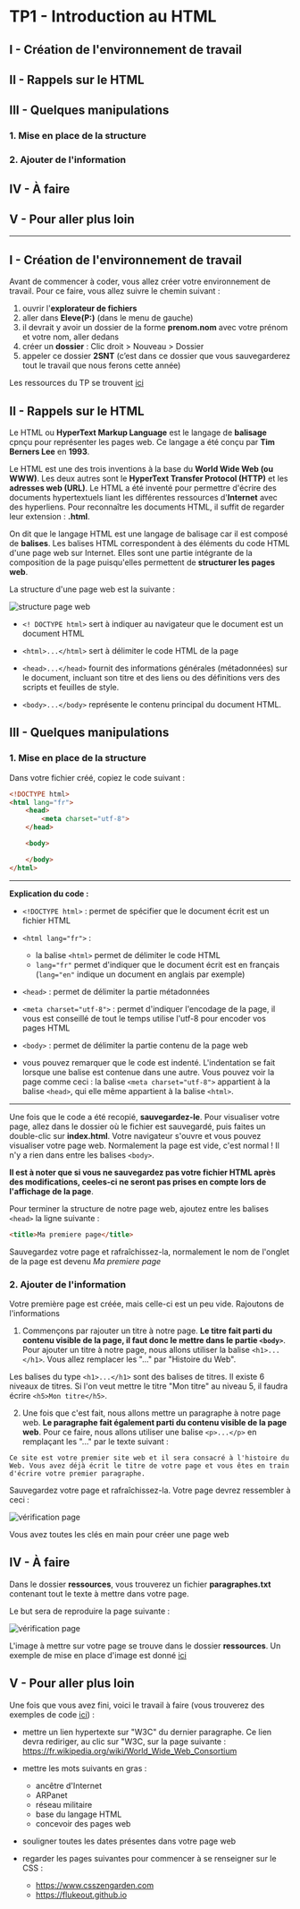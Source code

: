 # TP1 - Introduction au HTML

## I - Création de l'environnement de travail
## II - Rappels sur le HTML

## III - Quelques manipulations
### 1. Mise en place de la structure
### 2. Ajouter de l'information

## IV - À faire

## V - Pour aller plus loin

---

## I - Création de l'environnement de travail

Avant de commencer à coder, vous allez créer votre environnement de travail. Pour ce faire, vous allez suivre le chemin suivant :

1. ouvrir l'**explorateur de fichiers**
2. aller dans **Eleve(P:)** (dans le menu de gauche)
3. il devrait y avoir un dossier de la forme **prenom.nom** avec votre prénom et votre nom, aller dedans
4. créer un **dossier** : Clic droit > Nouveau > Dossier
5. appeler ce dossier **2SNT** (c’est dans ce dossier que vous sauvegarderez tout le travail que nous ferons cette année)

Les ressources du TP se trouvent [ici](https://github.com/mtellene/Cours/tree/main/SNT_SECONDE/1_WEB/TP1/ressources)


## II - Rappels sur le HTML

Le HTML ou **HyperText Markup Language** est le langage de **balisage** cpnçu pour représenter les pages web. Ce langage a été conçu par **Tim Berners Lee** en **1993**.

Le HTML est une des trois inventions à la base du **World Wide Web (ou WWW)**. Les deux autres sont le **HyperText Transfer Protocol (HTTP)** et les **adresses web (URL)**. Le HTML a été inventé pour permettre d'écrire des documents hypertextuels liant les différentes ressources d'**Internet** avec des hyperliens. Pour reconnaître les documents HTML, il suffit de regarder leur extension : **.html**.

On dit que le langage HTML est une langage de balisage car il est composé de **balises**. Les balises HTML correspondent à des éléments du code HTML d'une page web sur Internet. Elles sont une partie intégrante de la composition de la page puisqu'elles permettent de **structurer les pages web**.

La structure d'une page web est la suivante :

![structure page web](https://github.com/mtellene/Cours/blob/main/SNT_SECONDE/1_WEB/TP1/asset/structure_page_html.png)

- ```<! DOCTYPE html>``` sert à indiquer au navigateur que le document est un document HTML

- ```<html>...</html>``` sert à délimiter le code HTML de la page

- ```<head>...</head>``` fournit des informations générales (métadonnées) sur le document, incluant son titre et des liens ou des définitions vers des scripts et feuilles de style.

- ```<body>...</body>``` représente le contenu principal du document HTML. 


## III - Quelques manipulations



### 1. Mise en place de la structure

Dans votre fichier créé, copiez le code suivant :

```html
<!DOCTYPE html>
<html lang="fr">
    <head>
        <meta charset="utf-8">
    </head>

    <body>

    </body>
</html>
```

---

**Explication du code :**

-  ```<!DOCTYPE html>``` : permet de spécifier que le document écrit est un fichier HTML

-  ```<html lang="fr">``` :
    - la balise ```<html>``` permet de délimiter le code HTML
    - ```lang="fr"``` permet d'indiquer que le document écrit est en français (```lang="en"``` indique un document en anglais par exemple)

-  ```<head>``` : permet de délimiter la partie métadonnées

-  ```<meta charset="utf-8">``` : permet d'indiquer l'encodage de la page, il vous est conseillé de tout le temps utilise l'utf-8 pour encoder vos pages HTML

-  ```<body>``` : permet de délimiter la partie contenu de la page web

- vous pouvez remarquer que le code est indenté. L'indentation se fait lorsque une balise est contenue dans une autre. Vous pouvez voir la page comme ceci : la balise ```<meta charset="utf-8">``` appartient à la balise ```<head>```, qui elle même appartient à la balise ```<html>```.

---

Une fois que le code a été recopié, **sauvegardez-le**. Pour visualiser votre page, allez dans le dossier où le fichier est sauvegardé, puis faites un double-clic sur **index.html**. Votre navigateur s'ouvre et vous pouvez visualiser votre page web. Normalement la page est vide, c'est normal ! Il n'y a rien dans entre les balises ```<body>```.

**Il est à noter que si vous ne sauvegardez pas votre fichier HTML après des modifications, ceeles-ci ne seront pas prises en compte lors de l'affichage de la page**.

Pour terminer la structure de notre page web, ajoutez entre les balises ```<head>``` la ligne suivante :

```html
<title>Ma premiere page</title>
```

Sauvegardez votre page et rafraîchissez-la, normalement le nom de l'onglet de la page est devenu *Ma premiere page*


### 2. Ajouter de l'information

Votre première page est créée, mais celle-ci est un peu vide. Rajoutons de l'informations

1. Commençons par rajouter un titre à notre page. **Le titre fait parti du contenu visible de la page, il faut donc le mettre dans le partie ```<body>```**. Pour ajouter un titre à notre page, nous allons utiliser la balise ```<h1>...</h1>```. Vous allez remplacer les "..." par "Histoire du Web".

Les balises du type ```<h1>...</h1>``` sont des balises de titres. Il existe 6 niveaux de titres. Si l'on veut mettre le titre "Mon titre" au niveau 5, il faudra écrire ```<h5>Mon titre</h5>```.

2. Une fois que c'est fait, nous allons mettre un paragraphe à notre page web. **Le paragraphe fait également parti du contenu visible de la page web**. Pour ce faire, nous allons utiliser une balise ```<p>...</p>``` en remplaçant les "..." par le texte suivant :

```text
Ce site est votre premier site web et il sera consacré à l'histoire du Web. Vous avez déjà écrit le titre de votre page et vous êtes en train d'écrire votre premier paragraphe.
```

Sauvegardez votre page et rafraîchissez-la. Votre page devrez ressembler à ceci :

![vérification page](https://github.com/mtellene/Cours/blob/main/SNT_SECONDE/1_WEB/TP1/asset/check_page_titre_p.png)

Vous avez toutes les clés en main pour créer une page web

## IV - À faire

Dans le dossier **ressources**, vous trouverez un fichier **paragraphes.txt** contenant tout le texte à mettre dans votre page.

Le but sera de reproduire la page suivante :

![vérification page](https://github.com/mtellene/Cours/blob/main/SNT_SECONDE/1_WEB/TP1/asset/resultat_final.png)

L'image à mettre sur votre page se trouve dans le dossier **ressources**. Un exemple de mise en place d'image est donné [ici](https://github.com/mtellene/NSI/tree/main/PREMIERE/12_WEB/ressources/image.html)


## V - Pour aller plus loin

Une fois que vous avez fini, voici le travail à faire (vous trouverez des exemples de code [ici](https://github.com/mtellene/NSI/tree/main/PREMIERE/12_WEB/ressources)) :

- mettre un lien hypertexte sur "W3C" du dernier paragraphe. Ce lien devra rediriger, au clic sur "W3C, sur la page suivante : https://fr.wikipedia.org/wiki/World_Wide_Web_Consortium

- mettre les mots suivants en gras :
    - ancêtre d'Internet
    - ARPanet
    - réseau militaire
    - base du langage HTML
    - concevoir des pages web

- souligner toutes les dates présentes dans votre page web

- regarder les pages suivantes pour commencer à se renseigner sur le CSS :
    - https://www.csszengarden.com
    - https://flukeout.github.io
